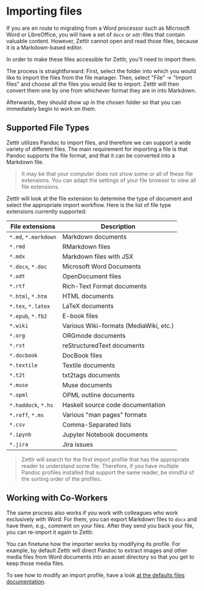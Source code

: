 # Importing files

If you are en route to migrating from a Word processor such as Microsoft Word or LibreOffice, you will have a set of `docx` or `odt`-files that contain valuable content. However, Zettlr cannot open and read those files, because it is a Markdown-based editor.

In order to make these files accessible for Zettlr, you'll need to import them.

The process is straightforward: First, select the folder into which you would like to import the files from the file manager. Then, select "File" &rarr; "Import files" and choose all the files you would like to import. Zettlr will then convert them one by one from whichever format they are in into Markdown.

Afterwards, they should show up in the chosen folder so that you can immediately begin to work on them.

## Supported File Types

Zettlr utilizes Pandoc to import files, and therefore we can support a wide variety of different files. The main requirement for importing a file is that Pandoc supports the file format, and that it can be converted into a Markdown file.

> It may be that your computer does not show some or all of these file extensions. You can adapt the settings of your file browser to view all file extensions.

Zettlr will look at the file extension to determine the type of document and select the appropriate import workflow. Here is the list of file type extensions currently supported:

| File extensions      | Description                            |
|----------------------|----------------------------------------|
| `*.md`, `*.markdown` | Markdown documents                     |
| `*.rmd`              | RMarkdown files                        |
| `*.mdx`              | Markdown files with JSX                |
| `*.docx`, `*.doc`    | Microsoft Word Documents               |
| `*.odt`              | OpenDocument files                     |
| `*.rtf`              | Rich-Text Format documents             |
| `*.html`, `*.htm`    | HTML documents                         |
| `*.tex`, `*.latex`   | LaTeX documents                        |
| `*.epub`, `*.fb2`    | E-book files                           |
| `*.wiki`             | Various Wiki-formats (MediaWiki, etc.) |
| `*.org`              | ORGmode documents                      |
| `*.rst`              | reStructuredText documents             |
| `*.docbook`          | DocBook files                          |
| `*.textile`          | Textile documents                      |
| `*.t2t`              | txt2tags documents                     |
| `*.muse`             | Muse documents                         |
| `*.opml`             | OPML outline documents                 |
| `*.haddock`, `*.hs`  | Haskell source code documentation      |
| `*.roff`, `*.ms`     | Various "man pages" formats            |
| `*.csv`              | Comma-Separated lists                  |
| `*.ipynb`            | Jupyter Notebook documents             |
| `*.jira`             | Jira issues                            |

> Zettlr will search for the first import profile that has the appropriate reader to understand some file. Therefore, if you have multiple Pandoc profiles installed that support the same reader, be mindful of the sorting order of the profiles.

## Working with Co-Workers

The same process also works if you work with colleagues who work exclusively with Word: For them, you can export Markdown files to `docx` and have them, e.g., comment on your files. After they send you back your file, you can re-import it again to Zettlr.

You can finetune how the importer works by modifying its profile. For example, by default Zettlr will direct Pandoc to extract images and other media files from Word documents into an asset directory so that you get to keep those media files.

To see how to modify an import profile, have a look [at the defaults files documentation](defaults-files.md).
